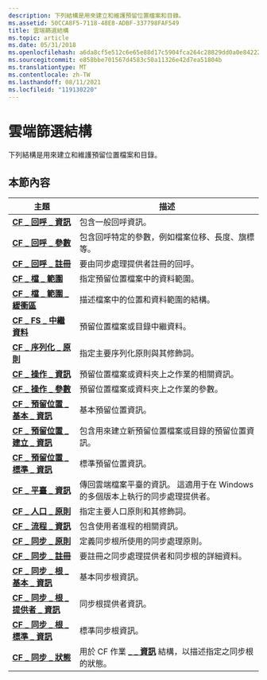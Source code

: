 ```yaml
---
description: 下列結構是用來建立和維護預留位置檔案和目錄。
ms.assetid: 50CCA8F5-7118-48E8-ADBF-337798FAF549
title: 雲端篩選結構
ms.topic: article
ms.date: 05/31/2018
ms.openlocfilehash: a6da8cf5e512c6e65e88d17c5904fca264c28829dd0a0e842227da4b069aa82d
ms.sourcegitcommit: e858bbe701567d4583c50a11326e42d7ea51804b
ms.translationtype: MT
ms.contentlocale: zh-TW
ms.lasthandoff: 08/11/2021
ms.locfileid: "119130220"
---
```

# <a name="cloud-filter-structures"></a>雲端篩選結構

下列結構是用來建立和維護預留位置檔案和目錄。

## <a name="in-this-section"></a>本節內容



| 主題                                                                                   | 描述                                                                                                                               |
|-----------------------------------------------------------------------------------------|-------------------------------------------------------------------------------------------------------------------------------------------|
| [**CF \_ 回呼 \_ 資訊**](/windows/desktop/api/cfapi/ns-cfapi-cf_callback_info)<br/>                          | 包含一般回呼資訊。<br/>                                                                                          |
| [**CF \_ 回呼 \_ 參數**](/windows/desktop/api/cfapi/ns-cfapi-cf_callback_parameters)<br/>              | 包含回呼特定的參數，例如檔案位移、長度、旗標等。<br/>                                                 |
| [**CF \_ 回呼 \_ 註冊**](/windows/desktop/api/cfapi/ns-cfapi-cf_callback_registration)<br/>          | 要由同步處理提供者註冊的回呼。<br/>                                                                           |
| [**CF \_ 檔 \_ 範圍**](/windows/desktop/api/cfapi/ns-cfapi-cf_file_range)<br/>                                | 指定預留位置檔案中的資料範圍。<br/>                                                                               |
| [**CF \_ 檔 \_ 範圍 \_ 緩衝區**](/previous-versions/windows/desktop/legacy/mt844616(v=vs.85))<br/>                | 描述檔案中的位置和資料範圍的結構。<br/>                                                              |
| [**CF \_ FS \_ 中繼資料**](/windows/desktop/api/cfapi/ns-cfapi-cf_fs_metadata)<br/>                              | 預留位置檔案或目錄中繼資料。<br/>                                                                                        |
| [**CF \_ 序列化 \_ 原則**](/windows/desktop/api/cfapi/ns-cfapi-cf_hydration_policy)<br/>                    | 指定主要序列化原則與其修飾詞。<br/>                                                                       |
| [**CF \_ 操作 \_ 資訊**](/windows/desktop/api/cfapi/ns-cfapi-cf_operation_info)<br/>                        | 預留位置檔案或資料夾上之作業的相關資訊。<br/>                                                                |
| [**CF \_ 操作 \_ 參數**](/windows/desktop/api/cfapi/ns-cfapi-cf_operation_parameters)<br/>            | 預留位置檔案或資料夾上之作業的參數。<br/>                                                                    |
| [**CF \_ 預留位置 \_ 基本 \_ 資訊**](/windows/desktop/api/cfapi/ns-cfapi-cf_placeholder_basic_info)<br/>       | 基本預留位置資訊。<br/>                                                                                                 |
| [**CF \_ 預留位置 \_ 建立 \_ 資訊**](/windows/desktop/api/cfapi/ns-cfapi-cf_placeholder_create_info)<br/>     | 包含用來建立新預留位置檔案或目錄的預留位置資訊。 <br/>                                           |
| [**CF \_ 預留位置 \_ 標準 \_ 資訊**](/windows/desktop/api/cfapi/ns-cfapi-cf_placeholder_standard_info)<br/> | 標準預留位置資訊。<br/>                                                                                              |
| [**CF \_ 平臺 \_ 資訊**](/windows/desktop/api/cfapi/ns-cfapi-cf_platform_info)<br/>                          | 傳回雲端檔案平臺的資訊。 這適用于在 Windows 的多個版本上執行的同步處理提供者。<br/> |
| [**CF \_ 人口 \_ 原則**](/windows/desktop/api/cfapi/ns-cfapi-cf_population_policy)<br/>                  | 指定主要人口原則和其修飾詞。<br/>                                                                      |
| [**CF \_ 流程 \_ 資訊**](/windows/desktop/api/cfapi/ns-cfapi-cf_process_info)<br/>                            | 包含使用者進程的相關資訊。<br/>                                                                                     |
| [**CF \_ 同步 \_ 原則**](/windows/desktop/api/cfapi/ns-cfapi-cf_sync_policies)<br/>                          | 定義同步根所使用的同步處理原則。<br/>                                                                                 |
| [**CF \_ 同步 \_ 註冊**](/windows/desktop/api/cfapi/ns-cfapi-cf_sync_registration)<br/>                  | 要註冊之同步處理提供者和同步根的詳細資料。<br/>                                                               |
| [**CF \_ 同步 \_ 根 \_ 基本 \_ 資訊**](/windows/desktop/api/cfapi/ns-cfapi-cf_sync_root_basic_info)<br/>          | 基本同步根資訊。<br/>                                                                                                   |
| [**CF \_ 同步 \_ 根 \_ 提供者 \_ 資訊**](/windows/desktop/api/cfapi/ns-cfapi-cf_sync_root_provider_info)<br/>    | 同步根提供者資訊。<br/>                                                                                                |
| [**CF \_ 同步 \_ 根 \_ 標準 \_ 資訊**](/windows/desktop/api/cfapi/ns-cfapi-cf_sync_root_standard_info)<br/>    | 標準同步根資訊。<br/>                                                                                                |
| [**CF \_ 同步 \_ 狀態**](/windows/desktop/api/cfapi/ns-cfapi-cf_sync_status)<br/>                              | 用於 CF 作業 [**\_ \_ 資訊**](/windows/desktop/api/cfapi/ns-cfapi-cf_operation_info) 結構，以描述指定之同步根的狀態。<br/>     |



 

 

